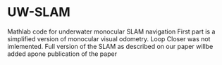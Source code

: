 # UW-SLAM
Mathlab code for underwater monocular SLAM navigation
First part is a simplified version of monocular visual odometry. Loop Closer was not imlemented. 
Full version of the SLAM as described on our paper willbe added apone publication of the paper
